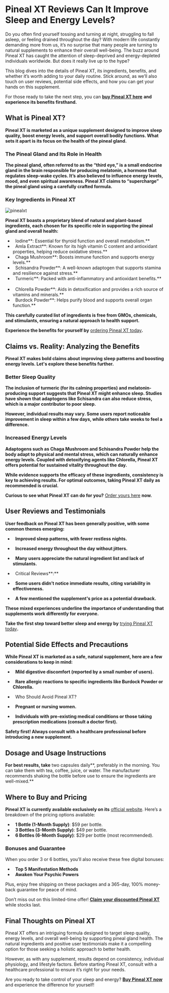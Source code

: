 # Pineal XT Reviews Can It Improve Sleep and Energy Levels?

Do you often find yourself tossing and turning at night, struggling to fall asleep, or feeling drained throughout the day? With modern life constantly demanding more from us, it’s no surprise that many people are turning to natural supplements to enhance their overall well-being. The buzz around Pineal XT has caught the attention of sleep-deprived and energy-depleted individuals worldwide. But does it really live up to the hype?

This blog dives into the details of Pineal XT, its ingredients, benefits, and whether it’s worth adding to your daily routine. Stick around, as we’ll also touch on user reviews, potential side effects, and how you can get your hands on this supplement.

For those ready to take the next step, you can [**buy Pineal XT here**](https://cutt.ly/Kri7IL1j) **and experience its benefits firsthand.**

**What is Pineal XT?**
----------------------

**Pineal XT is marketed as a unique supplement designed to improve sleep quality, boost energy levels, and support overall bodily functions. What sets it apart is its focus on the health of the pineal gland.**

### **The Pineal Gland and Its Role in Health**

**The pineal gland, often referred to as the “third eye,” is a small endocrine gland in the brain responsible for producing melatonin, a hormone that regulates sleep-wake cycles. It’s also believed to influence energy levels, mood, and even spiritual awareness. Pineal XT claims to “supercharge” the pineal gland using a carefully crafted formula.**

### **Key Ingredients in Pineal XT**

![pinealxt](https://i5.walmartimages.com/asr/9730255f-bed4-4b87-9755-9f4ead8fd4ab.c5c63cb17da96d54bcb7cd0b624a4227.jpeg "pinealxt")

**Pineal XT boasts a proprietary blend of natural and plant-based ingredients, each chosen for its specific role in supporting the pineal gland and overall health:**

*   Iodine**: Essential for thyroid function and overall metabolism.**
    
*   Amla Extract**: Known for its high vitamin C content and antioxidant properties, helping reduce oxidative stress.**
    
*   Chaga Mushroom**: Boosts immune function and supports energy levels.**
    
*   Schisandra Powder**: A well-known adaptogen that supports stamina and resilience against stress.**
    
*   Turmeric**: Packed with anti-inflammatory and antioxidant benefits.**
    
*   Chlorella Powder**: Aids in detoxification and provides a rich source of vitamins and minerals.**
    
*   Burdock Powder**: Helps purify blood and supports overall organ function.**
    

**This carefully curated list of ingredients is free from GMOs, chemicals, and stimulants, ensuring a natural approach to health support.**

**Experience the benefits for yourself by** [ordering Pineal XT today](https://cutt.ly/Kri7IL1j)**.**

**Claims vs. Reality: Analyzing the Benefits**
----------------------------------------------

**Pineal XT makes bold claims about improving sleep patterns and boosting energy levels. Let's explore these benefits further.**

### **Better Sleep Quality**

**The inclusion of turmeric (for its calming properties) and melatonin-producing support suggests that Pineal XT might enhance sleep. Studies have shown that adaptogens like Schisandra can also reduce stress, which is a major contributor to poor sleep.**

**However, individual results may vary. Some users report noticeable improvement in sleep within a few days, while others take weeks to feel a difference.**

### **Increased Energy Levels**

**Adaptogens such as Chaga Mushroom and Schisandra Powder help the body adapt to physical and mental stress, which can naturally enhance energy levels. Coupled with detoxifying agents like Chlorella, Pineal XT offers potential for sustained vitality throughout the day.**

**While evidence supports the efficacy of these ingredients, consistency is key to achieving results. For optimal outcomes, taking Pineal XT daily as recommended is crucial.**

**Curious to see what Pineal XT can do for you?** [Order yours here](https://cutt.ly/Kri7IL1j) **now.**

**User Reviews and Testimonials**
---------------------------------

**User feedback on Pineal XT has been generally positive, with some common themes emerging:**

*   **Improved sleep patterns, with fewer restless nights.**
    
*   **Increased energy throughout the day without jitters.**
    
*   **Many users appreciate the natural ingredient list and lack of stimulants.**
    
*   Critical Reviews**:**
    

*   **Some users didn’t notice immediate results, citing variability in effectiveness.**
    
*   **A few mentioned the supplement's price as a potential drawback.**
    

**These mixed experiences underline the importance of understanding that supplements work differently for everyone.**

**Take the first step toward better sleep and energy by** [trying Pineal XT today](https://cutt.ly/Kri7IL1j)**.**

**Potential Side Effects and Precautions**
------------------------------------------

**While Pineal XT is marketed as a safe, natural supplement, here are a few considerations to keep in mind:**

*   **Mild digestive discomfort (reported by a small number of users).**
    
*   **Rare allergic reactions to specific ingredients like Burdock Powder or Chlorella.**
    
*   Who Should Avoid Pineal XT?
    

*   **Pregnant or nursing women.**
    
*   **Individuals with pre-existing medical conditions or those taking prescription medications (consult a doctor first).**
    

**Safety first! Always consult with a healthcare professional before introducing a new supplement.**

**Dosage and Usage Instructions**
---------------------------------

**For best results, take** two capsules daily**, preferably in the morning. You can take them with tea, coffee, juice, or water. The manufacturer recommends shaking the bottle before use to ensure the ingredients are well-mixed.**

**Where to Buy and Pricing**
----------------------------

**Pineal XT is currently available exclusively on its** [official website](https://cutt.ly/Kri7IL1j). Here’s a breakdown of the pricing options available:

*   **1 Bottle (1-Month Supply)**: $59 per bottle.
    
*   **3 Bottles (3-Month Supply)**: $49 per bottle.
    
*   **6 Bottles (6-Month Supply)**: $29 per bottle (most recommended).
    

### Bonuses and Guarantee

When you order 3 or 6 bottles, you’ll also receive these free digital bonuses:

*   **Top 5 Manifestation Methods**
    
*   **Awaken Your Psychic Powers**
    

Plus, enjoy free shipping on these packages and a 365-day, 100% money-back guarantee for peace of mind.

Don’t miss out on this limited-time offer! [**Claim your discounted Pineal XT**](https://cutt.ly/Kri7IL1j) while stocks last.

Final Thoughts on Pineal XT
---------------------------

Pineal XT offers an intriguing formula designed to target sleep quality, energy levels, and overall well-being by supporting pineal gland health. The natural ingredients and positive user testimonials make it a compelling option for those seeking a holistic approach to better health.

However, as with any supplement, results depend on consistency, individual physiology, and lifestyle factors. Before starting Pineal XT, consult with a healthcare professional to ensure it’s right for your needs.

Are you ready to take control of your sleep and energy? [**Buy Pineal XT now**](https://cutt.ly/Kri7IL1j) and experience the difference for yourself!
